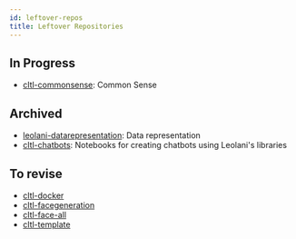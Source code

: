 ```yaml
---
id: leftover-repos
title: Leftover Repositories
---
```


## In Progress
* [cltl-commonsense](https://github.com/leolani/cltl-commonsense): Common Sense


## Archived
* [leolani-datarepresentation](https://github.com/leolani/leolani-datarepresentation): Data representation
* [cltl-chatbots](https://github.com/leolani/cltl-chatbots): Notebooks for creating chatbots using Leolani's libraries


## To revise
* [cltl-docker](https://github.com/leolani/cltl-docker)
* [cltl-facegeneration](https://github.com/leolani/cltl-cltl-facegeneration)
* [cltl-face-all](https://github.com/leolani/cltl-face-all)
* [cltl-template](https://github.com/leolani/cltl-template)


    
